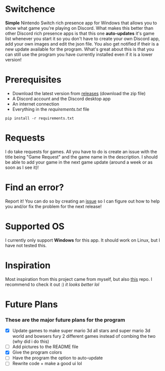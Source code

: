 # Switchence
**Simple** Nintendo Switch rich presence app for Windows that allows you to show what game you're playing on Discord. What makes this better than other Discord rich presence apps is that this one **auto-updates** it's game list whenever you start it so you don't have to create your own Discord app, add your own images and edit the json file. You also get notified if their is a new update available for the program. What's great about this is that you can still use the program you have currently installed even if it is a lower version!

# Prerequisites
* Download the latest version from [releases](https://github.com/Aethese/Switchence/releases/) (download the zip file)
* A Discord account and the Discord desktop app
* An internet connection
* Everything in the *requirements.txt* file
```
pip install -r requirements.txt
```

# Requests
I do take requests for games. All you have to do is create an issue with the title being "Game Request" and the game name in the description. I should be able to add your game in the next game update (around a week or as soon as I see it)!

# Find an error?
Report it! You can do so by creating an [issue](https://github.com/Aethese/Switchence/issues/) so I can figure out how to help you and/or fix the problem for the next release!

# Supported OS
I currently only support **Windows** for this app. It should work on Linux, but I have not tested this.

# Inspiration
Most inspiration from this project came from myself, but also [this](https://github.com/Da532/NS-RPC) repo. I recommend to check it out :) *it looks better lol*

# Future Plans
### These are the major future plans for the program
- [x] Update games to make super mario 3d all stars and super mario 3d world and bowsers fury 2 different games instead of combing the two (why did i do this)
- [ ] Add pictures to the README file
- [x] Give the program colors
- [ ] Have the program the option to auto-update
- [ ] Rewrite code + make a good ui lol
